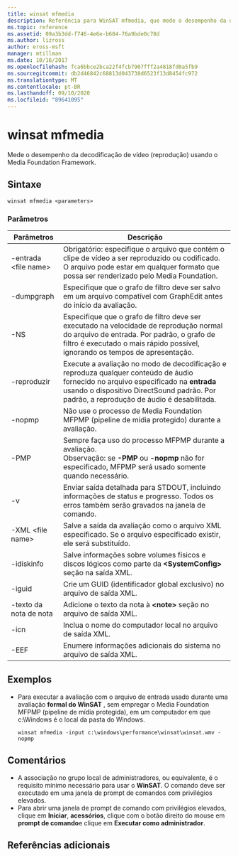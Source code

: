```yaml
---
title: winsat mfmedia
description: Referência para WinSAT mfmedia, que mede o desempenho da decodificação de vídeo (reprodução) usando a estrutura de Media Foundation.
ms.topic: reference
ms.assetid: 09a3b3dd-f746-4e6e-b684-76a9bde0c78d
ms.author: lizross
author: eross-msft
manager: mtillman
ms.date: 10/16/2017
ms.openlocfilehash: fca6bbce2bca22f4fcb7907fff2a4818fd0a5fb9
ms.sourcegitcommit: db2d46842c68813d043738d6523f13d8454fc972
ms.translationtype: MT
ms.contentlocale: pt-BR
ms.lasthandoff: 09/10/2020
ms.locfileid: "89641095"
---
```

# <a name="winsat-mfmedia"></a>winsat mfmedia



Mede o desempenho da decodificação de vídeo (reprodução) usando o Media Foundation Framework.



## <a name="syntax"></a>Sintaxe

```
winsat mfmedia <parameters>
```

### <a name="parameters"></a>Parâmetros

|Parâmetros|Descrição|
|----------|-----------|
|-entrada \<file name>|Obrigatório: especifique o arquivo que contém o clipe de vídeo a ser reproduzido ou codificado. O arquivo pode estar em qualquer formato que possa ser renderizado pelo Media Foundation.|
|-dumpgraph|Especifique que o grafo de filtro deve ser salvo em um arquivo compatível com GraphEdit antes do início da avaliação.|
|-NS|Especifique que o grafo de filtro deve ser executado na velocidade de reprodução normal do arquivo de entrada. Por padrão, o grafo de filtro é executado o mais rápido possível, ignorando os tempos de apresentação.|
|-reproduzir|Execute a avaliação no modo de decodificação e reproduza qualquer conteúdo de áudio fornecido no arquivo especificado na **entrada** usando o dispositivo DirectSound padrão. Por padrão, a reprodução de áudio é desabilitada.|
|-nopmp|Não use o processo de Media Foundation MFPMP (pipeline de mídia protegido) durante a avaliação.|
|-PMP|Sempre faça uso do processo MFPMP durante a avaliação.</br>Observação: se **-PMP** ou **-nopmp** não for especificado, MFPMP será usado somente quando necessário.|
|-v|Enviar saída detalhada para STDOUT, incluindo informações de status e progresso. Todos os erros também serão gravados na janela de comando.|
|-XML \<file name>|Salve a saída da avaliação como o arquivo XML especificado. Se o arquivo especificado existir, ele será substituído.|
|-idiskinfo|Salve informações sobre volumes físicos e discos lógicos como parte da **\<SystemConfig>** seção na saída XML.|
|-iguid|Crie um GUID (identificador global exclusivo) no arquivo de saída XML.|
|-texto da nota de nota|Adicione o texto da nota à **\<note>** seção no arquivo de saída XML.|
|-icn|Inclua o nome do computador local no arquivo de saída XML.|
|-EEF|Enumere informações adicionais do sistema no arquivo de saída XML.|

## <a name="examples"></a>Exemplos

- Para executar a avaliação com o arquivo de entrada usado durante uma avaliação **formal do WinSAT** , sem empregar o Media Foundation MFPMP (pipeline de mídia protegida), em um computador em que c:\Windows é o local da pasta do Windows.
  ```
  winsat mfmedia -input c:\windows\performance\winsat\winsat.wmv -nopmp
  ```

## <a name="remarks"></a>Comentários

-   A associação no grupo local de administradores, ou equivalente, é o requisito mínimo necessário para usar o **WinSAT**. O comando deve ser executado em uma janela de prompt de comandos com privilégios elevados.
-   Para abrir uma janela de prompt de comando com privilégios elevados, clique em **Iniciar**, **acessórios**, clique com o botão direito do mouse em **prompt de comando**e clique em **Executar como administrador**.

## <a name="additional-references"></a>Referências adicionais

